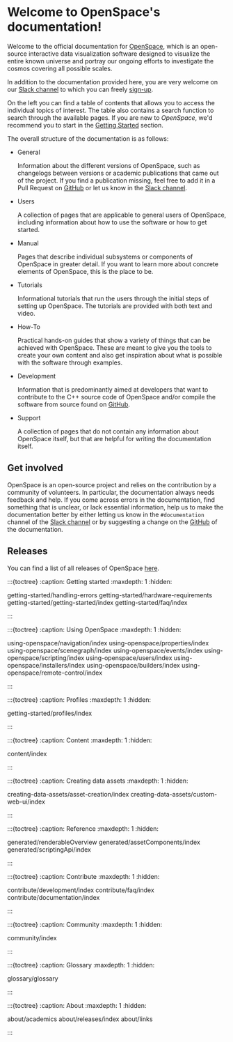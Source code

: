 # Welcome to OpenSpace's documentation!
Welcome to the official documentation for [OpenSpace](https://openspaceproject.com), which is an open-source interactive data visualization software designed to visualize the entire known universe and portray our ongoing efforts to investigate the cosmos covering all possible scales.

In addition to the documentation provided here, you are very welcome on our [Slack channel](https://openspacesupport.slack.com) to which you can freely [sign-up](https://join.slack.com/t/openspacesupport/shared_invite/enQtMjUxNzUyMTQ1ODQxLTRmNDI1YTA4ODkzODUyODE0YjIzODU0NWU1NGY1NWIzZDUzMDgwM2VkYmE1ZGY3MmU2OWI5NzhlN2U3NWU2NTQ).

On the left you can find a table of contents that allows you to access the individual topics of interest. The table also contains a search function to search through the available pages. If you are new to _OpenSpace_, we'd recommend you to start in the [Getting Started](getting-started/getting-started/index) section.

The overall structure of the documentation is as follows:

  - General

    Information about the different versions of OpenSpace, such as changelogs between versions or academic publications that came out of the project. If you find a publication missing, feel free to add it in a Pull Request on [GitHub](https://github.com/OpenSpace/OpenSpace-Docs) or let us know in the [Slack channel](https://openspacesupport.slack.com).

  - Users

    A collection of pages that are applicable to general users of OpenSpace, including information about how to use the software or how to get started.

  - Manual

    Pages that describe individual subsystems or components of OpenSpace in greater detail. If you want to learn more about concrete elements of OpenSpace, this is the place to be.

  - Tutorials

    Informational tutorials that run the users through the initial steps of setting up OpenSpace. The tutorials are provided with both text and video.

  - How-To

    Practical hands-on guides that show a variety of things that can be achieved with OpenSpace. These are meant to give you the tools to create your own content and also get inspiration about what is possible with the software through examples.

  - Development

    Information that is predominantly aimed at developers that want to contribute to the C++ source code of OpenSpace and/or compile the software from source found on [GitHub](https://github.com/OpenSpace/OpenSpace).

  - Support

    A collection of pages that do not contain any information about OpenSpace itself, but that are helpful for writing the documentation itself.


## Get involved
OpenSpace is an open-source project and relies on the contribution by a community of volunteers. In particular, the documentation always needs feedback and help. If you come across errors in the documentation, find something that is unclear, or lack essential information, help us to make the documentation better by either letting us know in the `#documentation` channel of the [Slack channel](https://openspacesupport.slack.com) or by suggesting a change on the [GitHub](https://github.com/OpenSpace/OpenSpace-Docs) of the documentation.

## Releases
You can find a list of all releases of OpenSpace [here](about/releases/index.md).


<!--
  Sidebar
-->

:::{toctree}
:caption: Getting started
:maxdepth: 1
:hidden:

getting-started/handling-errors
getting-started/hardware-requirements
getting-started/getting-started/index
getting-started/faq/index

:::

:::{toctree}
:caption: Using OpenSpace
:maxdepth: 1
:hidden:

using-openspace/navigation/index
using-openspace/properties/index
using-openspace/scenegraph/index
using-openspace/events/index
using-openspace/scripting/index
using-openspace/users/index
using-openspace/installers/index
using-openspace/builders/index
using-openspace/remote-control/index

:::

:::{toctree}
:caption: Profiles
:maxdepth: 1
:hidden:

getting-started/profiles/index

:::

:::{toctree}
:caption: Content
:maxdepth: 1
:hidden:

content/index

:::

:::{toctree}
:caption: Creating data assets
:maxdepth: 1
:hidden:

creating-data-assets/asset-creation/index
creating-data-assets/custom-web-ui/index

:::

:::{toctree}
:caption: Reference
:maxdepth: 1
:hidden:

generated/renderableOverview
generated/assetComponents/index
generated/scriptingApi/index

:::

:::{toctree}
:caption: Contribute
:maxdepth: 1
:hidden:

contribute/development/index
contribute/faq/index
contribute/documentation/index

:::

:::{toctree}
:caption: Community
:maxdepth: 1
:hidden:

community/index

:::

:::{toctree}
:caption: Glossary
:maxdepth: 1
:hidden:

glossary/glossary

:::

:::{toctree}
:caption: About
:maxdepth: 1
:hidden:

about/academics
about/releases/index
about/links

:::



